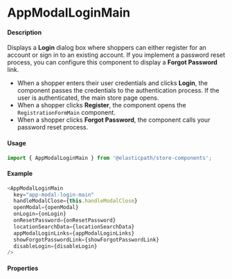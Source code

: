 # AppModalLoginMain

#### Description

Displays a **Login** dialog box where shoppers can either register for an account or sign in to an existing account. If you implement a password reset process, you can configure this component to display a **Forgot Password** link.

- When a shopper enters their user credentials and clicks **Login**, the component passes the credentials to the authentication process. If the user is authenticated, the main store page opens.
- When a shopper clicks **Register**, the component opens the `RegistrationFormMain` component.
- When a shopper clicks **Forgot Password**, the component calls your password reset process.

#### Usage

```js
import { AppModalLoginMain } from '@elasticpath/store-components';
```

#### Example

```js
<AppModalLoginMain
  key="app-modal-login-main"
  handleModalClose={this.handleModalClose}
  openModal={openModal}
  onLogin={onLogin}
  onResetPassword={onResetPassword}
  locationSearchData={locationSearchData}
  appModalLoginLinks={appModalLoginLinks}
  showForgotPasswordLink={showForgotPasswordLink}
  disableLogin={disableLogin}
/>
```

#### Properties

<!-- PROPS -->
